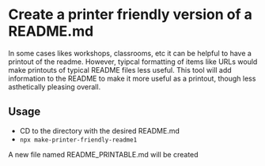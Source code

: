 # Create a printer friendly version of a README.md

In some cases likes workshops, classrooms, etc it can be helpful to have a printout of the readme. However, tyipcal formatting of items like URLs would make printouts of typical README files less useful. This tool will add information to the README to make it more useful as a printout, though less asthetically pleasing overall.

## Usage

- CD to the directory with the desired README.md
- `npx make-printer-friendly-readme1`

A new file named README_PRINTABLE.md will be created
